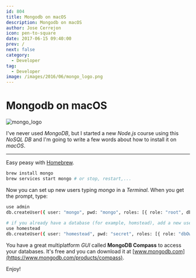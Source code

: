 ```yaml
---
id: 804
title: Mongodb on macOS
description: Mongodb on macOS
author: Jose Cerrejon
icon: pen-to-square
date: 2017-06-15 09:40:00
prev: /
next: false
category:
  - Developer
tag:
  - Developer
image: /images/2016/06/mongo_logo.png
---
```


# Mongodb on macOS

![mongo_logo](/images/2016/06/mongo_logo.png)

I've never used *MongoDB*, but I started a new *Node.js* course using this *NoSQL DB* and I'm going to write a few words about how to install it on *macOS*.

- - -
Easy peasy with [Homebrew](https://brew.sh/).

```bash
brew install mongo
brew services start mongo # or stop, restart,...
```

Now you can set up new users typing *mongo* in a *Terminal*. When you get the prompt, type:

```bash
use admin
db.createUser({ user: "mongo", pwd: "mongo", roles: [{ role: "root", db: "admin" }] })
 
# if you already have a database (for example, homstead), add a new user with:
use homestead
db.createUser({ user: "homestead", pwd: "secret", roles: [{ role: "dbOwner", db: "homestead" }] }) 
```

You have a great multiplatform *GUI* called **MongoDB Compass** to access your databases. It's free and you can download it at [www.mongodb.com](https://www.mongodb.com/products/compass).

Enjoy!